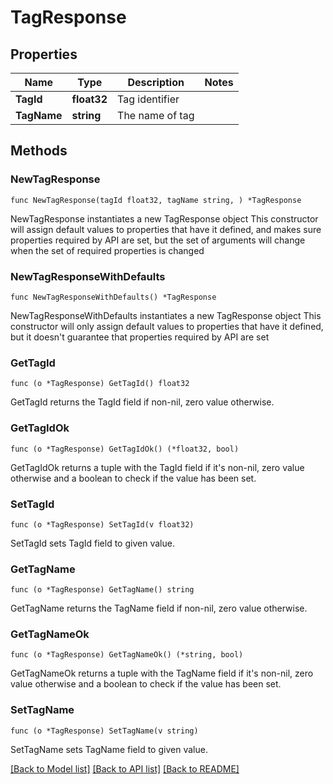 # TagResponse

## Properties

Name | Type | Description | Notes
------------ | ------------- | ------------- | -------------
**TagId** | **float32** | Tag identifier | 
**TagName** | **string** | The name of tag | 

## Methods

### NewTagResponse

`func NewTagResponse(tagId float32, tagName string, ) *TagResponse`

NewTagResponse instantiates a new TagResponse object
This constructor will assign default values to properties that have it defined,
and makes sure properties required by API are set, but the set of arguments
will change when the set of required properties is changed

### NewTagResponseWithDefaults

`func NewTagResponseWithDefaults() *TagResponse`

NewTagResponseWithDefaults instantiates a new TagResponse object
This constructor will only assign default values to properties that have it defined,
but it doesn't guarantee that properties required by API are set

### GetTagId

`func (o *TagResponse) GetTagId() float32`

GetTagId returns the TagId field if non-nil, zero value otherwise.

### GetTagIdOk

`func (o *TagResponse) GetTagIdOk() (*float32, bool)`

GetTagIdOk returns a tuple with the TagId field if it's non-nil, zero value otherwise
and a boolean to check if the value has been set.

### SetTagId

`func (o *TagResponse) SetTagId(v float32)`

SetTagId sets TagId field to given value.


### GetTagName

`func (o *TagResponse) GetTagName() string`

GetTagName returns the TagName field if non-nil, zero value otherwise.

### GetTagNameOk

`func (o *TagResponse) GetTagNameOk() (*string, bool)`

GetTagNameOk returns a tuple with the TagName field if it's non-nil, zero value otherwise
and a boolean to check if the value has been set.

### SetTagName

`func (o *TagResponse) SetTagName(v string)`

SetTagName sets TagName field to given value.



[[Back to Model list]](../README.md#documentation-for-models) [[Back to API list]](../README.md#documentation-for-api-endpoints) [[Back to README]](../README.md)


